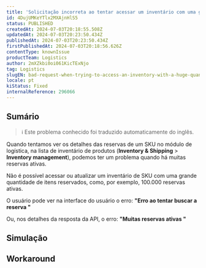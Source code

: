 ```yaml
---
title: 'Solicitação incorreta ao tentar acessar um inventário com uma grande quantidade de itens reservados'
id: 4DujUMKeYTlx2MXAjnHlS5
status: PUBLISHED
createdAt: 2024-07-03T20:18:55.508Z
updatedAt: 2024-07-03T20:23:50.434Z
publishedAt: 2024-07-03T20:23:50.434Z
firstPublishedAt: 2024-07-03T20:18:56.626Z
contentType: knownIssue
productTeam: Logistics
author: 2mXZkbi0oi061KicTExNjo
tag: Logistics
slugEN: bad-request-when-trying-to-access-an-inventory-with-a-huge-quantity-of-reserved-items
locale: pt
kiStatus: Fixed
internalReference: 296066
---
```


## Sumário

>ℹ️ Este problema conhecido foi traduzido automaticamente do inglês.



Quando tentamos ver os detalhes das reservas de um SKU no módulo de logística, na lista de inventário de produtos (**Inventory & Shipping** > **Inventory management**), podemos ter um problema quando há muitas reservas ativas.

Não é possível acessar ou atualizar um inventário de SKU com uma grande quantidade de itens reservados, como, por exemplo, 100.000 reservas ativas.

O usuário pode ver na interface do usuário o erro: **"Erro ao tentar buscar a reserva "**

Ou, nos detalhes da resposta da API, o erro: **"Muitas reservas ativas "**

## Simulação



## Workaround



